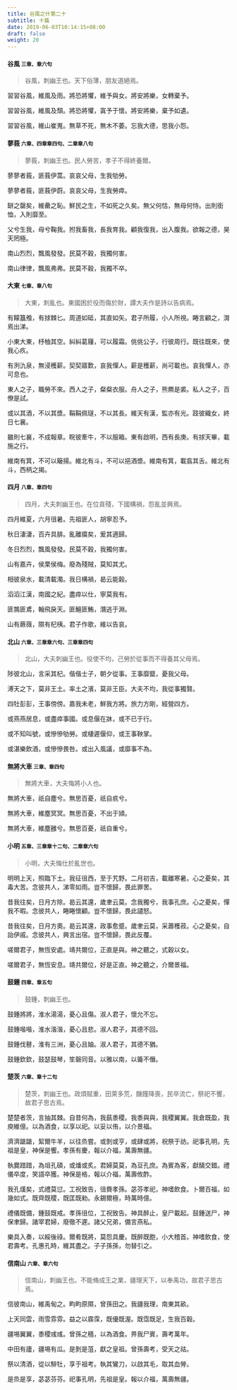 ```yaml
---
title: 谷風之什第二十
subtitle: 十篇
date: 2019-06-03T10:14:15+08:00
draft: false
weight: 20
---
```



<h4 id="20.1">谷風 <small>三章、章六句</small></h4>

<blockquote>
  <p>谷風，刺幽王也。天下俗薄，朋友道絕焉。</p>
</blockquote>

<p id="20.1.1">習習谷風，維風及雨。將恐將懼，維予與女。將安將樂，女轉棄予。</p>
<p id="20.1.2">習習谷風，維風及頹。將恐將懼，寘予于懷。將安將樂，棄予如遺。</p>
<p id="20.1.3">習習谷風，維山崔嵬。無草不死，無木不萎。忘我大德，思我小怨。</p>


<h4 id="20.2">蓼莪 <small>六章、四章章四句、二章章八句</small></h4>

<blockquote>
  <p>蓼莪，刺幽王也。民人勞苦，孝子不得終養爾。</p>
</blockquote>

<p id="20.2.1">蓼蓼者莪，匪莪伊蒿。哀哀父母，生我劬勞。</p>
<p id="20.2.2">蓼蓼者莪，匪莪伊蔚。哀哀父母，生我勞瘁。</p>
<p id="20.2.3">缾之罄矣，維罍之恥。鮮民之生，不如死之久矣。無父何怙，無母何恃。出則銜恤，入則靡至。</p>
<p id="20.2.4">父兮生我，母兮鞠我。拊我畜我，長我育我。顧我復我，出入腹我。欲報之德，昊天罔極。</p>
<p id="20.2.5">南山烈烈，飄風發發。民莫不穀，我獨何害。</p>
<p id="20.2.6">南山律律，飄風弗弗。民莫不穀，我獨不卒。</p>


<h4 id="20.3">大東 <small>七章、章八句</small></h4>

<blockquote>
  <p>大東，刺亂也。東國困於役而傷於財，譚大夫作是詩以告病焉。</p>
</blockquote>

<p id="20.3.1">有饛簋飧，有捄棘匕。周道如砥，其直如矢。君子所履，小人所視。睠言顧之，潸焉出涕。</p>
<p id="20.3.2">小東大東，杼柚其空。糾糾葛屨，可以履霜。佻佻公子，行彼周行。既往既來，使我心疚。</p>
<p id="20.3.3">有洌氿泉，無浸穫薪。契契寤歎，哀我憚人。薪是穫薪，尚可載也。哀我憚人，亦可息也。</p>
<p id="20.3.4">東人之子，職勞不來。西人之子，粲粲衣服。舟人之子，熊羆是裘。私人之子，百僚是試。</p>
<p id="20.3.5">或以其酒，不以其漿。鞙鞙佩璲，不以其長。維天有漢，監亦有光。跂彼織女，終日七襄。</p>
<p id="20.3.6">雖則七襄，不成報章。睆彼牽牛，不以服箱。東有啟明，西有長庚。有捄天畢，載施之行。</p>
<p id="20.3.7">維南有箕，不可以簸揚。維北有斗，不可以挹酒漿。維南有箕，載翕其舌。維北有斗，西柄之揭。</p>


<h4 id="20.4">四月 <small>八章、章四句</small></h4>

<blockquote>
  <p>四月，大夫刺幽王也。在位貪殘，下國構禍，怨亂並興焉。</p>
</blockquote>

<p id="20.4.1">四月維夏，六月徂暑。先祖匪人，胡寧忍予。</p>
<p id="20.4.2">秋日淒淒，百卉具腓。亂離瘼矣，爰其適歸。</p>
<p id="20.4.3">冬日烈烈，飄風發發。民莫不穀，我獨何害。</p>
<p id="20.4.4">山有嘉卉，侯栗侯梅。廢為殘賊，莫知其尤。</p>
<p id="20.4.5">相彼泉水，載清載濁。我日構禍，曷云能穀。</p>
<p id="20.4.6">滔滔江漢，南國之紀。盡瘁以仕，寧莫我有。</p>
<p id="20.4.7">匪鶉匪鳶，翰飛戾天。匪鱣匪鮪，潛逃于淵。</p>
<p id="20.4.8">山有蕨薇，隰有杞桋。君子作歌，維以告哀。</p>


<h4 id="20.5">北山 <small>六章、三章章六句、三章章四句</small></h4>

<blockquote>
  <p>北山，大夫刺幽王也。役使不均，己勞於從事而不得養其父母焉。</p>
</blockquote>

<p id="20.5.1">陟彼北山，言采其杞。偕偕士子，朝夕從事。王事靡盬，憂我父母。</p>
<p id="20.5.2">溥天之下，莫非王土。率土之濱，莫非王臣。大夫不均，我從事獨賢。</p>
<p id="20.5.3">四牡彭彭，王事傍傍。嘉我未老，鮮我方將。旅力方剛，經營四方。</p>
<p id="20.5.4">或燕燕居息，或盡瘁事國。或息偃在牀，或不已于行。</p>
<p id="20.5.5">或不知叫號，或慘慘劬勞。或棲遲偃仰，或王事鞅掌。</p>
<p id="20.5.6">或湛樂飲酒，或慘慘畏咎。或出入風議，或靡事不為。</p>


<h4 id="20.6">無將大車 <small>三章、章四句</small></h4>

<blockquote>
  <p>無將大車，大夫悔將小人也。</p>
</blockquote>

<p id="20.6.1">無將大車，祇自塵兮。無思百憂，祇自疧兮。</p>
<p id="20.6.2">無將大車，維塵冥冥。無思百憂，不出于熲。</p>
<p id="20.6.3">無將大車，維塵雝兮。無思百憂，祇自重兮。</p>


<h4 id="20.7">小明 <small>五章、三章章十二句、二章章六句</small></h4>

<blockquote>
  <p>小明，大夫悔仕於亂世也。</p>
</blockquote>

<p id="20.7.1">明明上天，照臨下土。我征徂西，至于艽野。二月初吉，載離寒暑。心之憂矣，其毒大苦。念彼共人，涕零如雨。豈不懷歸，畏此罪罟。</p>
<p id="20.7.2">昔我往矣，日月方除。曷云其還，歲聿云莫。念我獨兮，我事孔庶。心之憂矣，憚我不暇。念彼共人，睠睠懷顧。豈不懷歸，畏此譴怒。</p>
<p id="20.7.3">昔我往矣，日月方奧。曷云其還，政事愈蹙。歲聿云莫，采蕭穫菽。心之憂矣，自詒伊戚。念彼共人，興言出宿。豈不懷歸，畏此反覆。</p>
<p id="20.7.4">嗟爾君子，無恆安處。靖共爾位，正直是與。神之聽之，式穀以女。</p>
<p id="20.7.5">嗟爾君子，無恆安息。靖共爾位，好是正直。神之聽之，介爾景福。</p>


<h4 id="20.8">鼓鍾 <small>四章、章五句</small></h4>

<blockquote>
  <p>鼓鍾，刺幽王也。</p>
</blockquote>

<p id="20.8.1">鼓鍾將將，淮水湯湯，憂心且傷。淑人君子，懷允不忘。</p>
<p id="20.8.2">鼓鍾喈喈，淮水湝湝，憂心且悲。淑人君子，其德不回。</p>
<p id="20.8.3">鼓鍾伐鼛，淮有三洲，憂心且妯。淑人君子，其德不猶。</p>
<p id="20.8.4">鼓鍾欽欽，鼓瑟鼓琴，笙磬同音。以雅以南，以籥不僭。</p>


<h4 id="20.9">楚茨 <small>六章、章十二句</small></h4>

<blockquote>
  <p>楚茨，刺幽王也。政煩賦重，田萊多荒，饑饉降喪，民卒流亡，祭祀不饗，故君子思古焉。</p>
</blockquote>

<p id="20.9.1">楚楚者茨，言抽其棘。自昔何為，我蓺黍稷。我黍與與，我稷翼翼。我倉既盈，我庾維億。以為酒食，以享以祀。以妥以侑，以介景福。</p>
<p id="20.9.2">濟濟蹌蹌，絜爾牛羊，以往烝嘗。或剝或亨，或肆或將，祝祭于祊。祀事孔明，先祖是皇，神保是饗。孝孫有慶，報以介福，萬壽無疆。</p>
<p id="20.9.3">執爨踖踖，為俎孔碩，或燔或炙。君婦莫莫，為豆孔庶。為賓為客，獻醻交錯。禮儀卒度，笑語卒獲。神保是格，報以介福，萬壽攸酢。</p>
<p id="20.9.4">我孔熯矣，式禮莫愆。工祝致告，徂賚孝孫。苾芬孝祀，神嗜飲食。卜爾百福，如幾如式。既齊既稷，既匡既勑。永錫爾極，時萬時億。</p>
<p id="20.9.5">禮儀既備，鍾鼓既戒。孝孫徂位，工祝致告。神具醉止，皇尸載起。鼓鍾送尸，神保聿歸。諸宰君婦，廢徹不遲。諸父兄弟，備言燕私。</p>
<p id="20.9.6">樂具入奏，以綏後祿。爾肴既將，莫怨具慶。既醉既飽，小大稽首。神嗜飲食，使君壽考。孔惠孔時，維其盡之。子子孫孫，勿替引之。</p>


<h4 id="20.10">信南山 <small>六章、章六句</small></h4>

<blockquote>
  <p>信南山，刺幽王也。不能脩成王之業，疆理天下，以奉禹功，故君子思古焉。</p>
</blockquote>

<p id="20.10.1">信彼南山，維禹甸之。畇畇原隰，曾孫田之。我疆我理，南東其畝。</p>
<p id="20.10.2">上天同雲，雨雪雰雰。益之以霡霂，既優既渥。既霑既足，生我百穀。</p>
<p id="20.10.3">疆埸翼翼，黍稷彧彧。曾孫之穡，以為酒食。畀我尸賓，壽考萬年。</p>
<p id="20.10.4">中田有廬，疆埸有瓜。是剝是菹，獻之皇祖。曾孫壽考，受天之祜。</p>
<p id="20.10.5">祭以清酒，從以騂牡，享于祖考。執其鸞刀，以啟其毛，取其血膋。</p>
<p id="20.10.6">是烝是享，苾苾芬芬。祀事孔明，先祖是皇。報以介福，萬壽無疆。</p>
